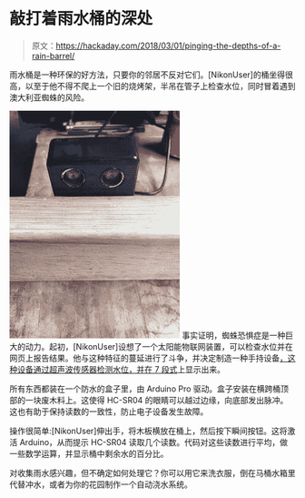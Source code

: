 # 敲打着雨水桶的深处

> 原文：<https://hackaday.com/2018/03/01/pinging-the-depths-of-a-rain-barrel/>

雨水桶是一种环保的好方法，只要你的邻居不反对它们。[NikonUser]的桶坐得很高，以至于他不得不爬上一个旧的烧烤架，半吊在管子上检查水位，同时冒着遇到澳大利亚蜘蛛的风险。

[![](img/0d95f8f936f83c79ec1e9275dabf4751.png)](https://hackaday.com/wp-content/uploads/2018/02/peering-over.jpg) 事实证明，蜘蛛恐惧症是一种巨大的动力。起初，[NikonUser]设想了一个太阳能物联网装置，可以检查水位并在网页上报告结果。他与这种特征的蔓延进行了斗争，并决定制造一种手持设备[，这种设备通过超声波传感器检测水位，并在 7 段式](https://www.instructables.com/id/Ultrasonic-Rainwater-Tank-Capacity-Meter/)上显示出来。

所有东西都装在一个防水的盒子里，由 Arduino Pro 驱动。盒子安装在横跨桶顶部的一块废木料上。这使得 HC-SR04 的眼睛可以越过边缘，向底部发出脉冲。这也有助于保持读数的一致性，防止电子设备发生故障。

操作很简单:[NikonUser]伸出手，将木板横放在桶上，然后按下瞬间按钮。这将激活 Arduino，从而提示 HC-SR04 读取几个读数。代码对这些读数进行平均，做一些数学运算，并显示桶中剩余水的百分比。

对收集雨水感兴趣，但不确定如何处理它？你可以用它来洗衣服，倒在马桶水箱里代替冲水，或者为你的花园制作一个自动浇水系统。